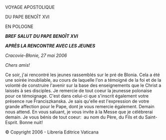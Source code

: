 VOYAGE APOSTOLIQUE

DU PAPE BENOÎT XVI

EN POLOGNE

***BREF*** ***SALUT*** ***DU PAPE BENOÎT XVI***

***APRÈS LA RENCONTRE AVEC LES JEUNES***

*Cracovie-Błonie, 27 mai 2006*

*Chers amis!*

Ce soir, j'ai rencontré les jeunes rassemblés sur le pré de Blonia. Cela a été une soirée inoubliable, au cours de laquelle l'on a témoigné de la foi et de la volonté de construire l'avenir sur la base des enseignements que le Christ a laissés à ses disciples. Je remercie de tout coeur la jeunesse polonaise pour ce témoignage. C'est dans celui-ci que s'inscrit également votre présence rue Franciszkanska. Je sais qu'elle est l'expression de votre grande affection pour le Pape, dont je vous remercie également. Demain nous attend. En vous saluant, je vous invite à la Messe que je célébrerai demain. Je vous bénis de tout coeur:  au nom du Père, du Fils et du Saint-Esprit. Bonne nuit!

© Copyright 2006 - Libreria Editrice Vaticana